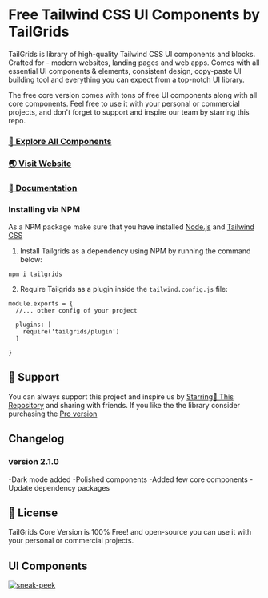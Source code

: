 # Free Tailwind CSS UI Components by TailGrids

TailGrids is library of high-quality Tailwind CSS UI components and blocks. Crafted for - modern websites, landing pages and web apps. Comes with all essential UI components & elements, consistent design, copy-paste UI building tool and everything you can expect from a top-notch UI library.

The free core version comes with tons of free UI components along with all core components. Feel free to use it with your personal or commercial projects, and don't forget to support and inspire our team by starring this repo.

### [🚀 Explore All Components](https://tailgrids.com/components)

### [🌏 Visit Website](https://tailgrids.com)

### [📃 Documentation](https://tailgrids.com/docs)

### Installing via NPM

As a NPM package make sure that you have installed [Node.js](https://nodejs.org) and [Tailwind CSS](https://tailwindcss.com)

1. Install Tailgrids as a dependency using NPM by running the command below:

```
npm i tailgrids
```

2. Require Tailgrids as a plugin inside the `tailwind.config.js` file:

```
module.exports = {
  //... other config of your project

  plugins: [
    require('tailgrids/plugin')
  ]

}
```

## 💙 Support

You can always support this project and inspire us by [Starring🌟 This Repository](https://github.com/TailGrids/tailwind-ui-components)
and sharing with friends. If you like the the library consider purchasing the [Pro version](https://tailgrids.com/pricing)

## Changelog

### version 2.1.0

-Dark mode added
-Polished components
-Added few core components
-Update dependency packages

## 🎁 License

TailGrids Core Version is 100% Free! and open-source you can use it with your personal or commercial projects.

## UI Components

[![sneak-peek](https://cdn.tailgrids.com/tailgrids-components.svg)](https://tailgrids.com/components)
